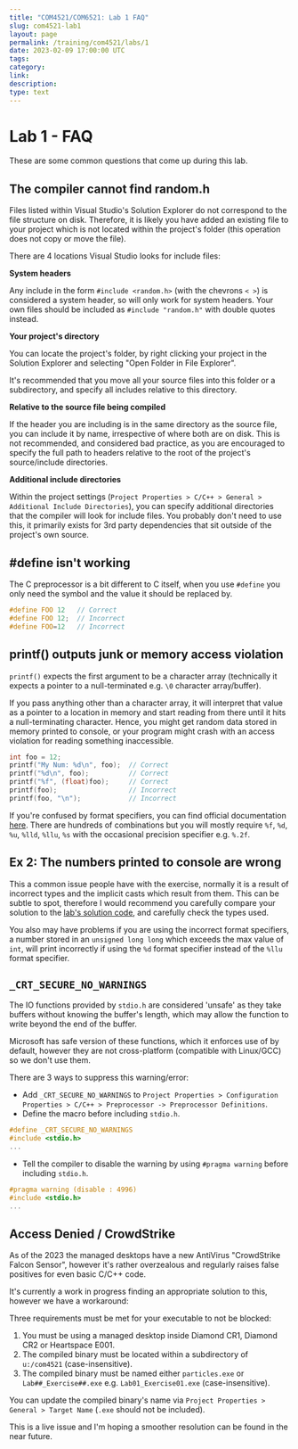```yaml
---
title: "COM4521/COM6521: Lab 1 FAQ"
slug: com4521-lab1
layout: page
permalink: /training/com4521/labs/1
date: 2023-02-09 17:00:00 UTC
tags:
category:
link:
description:
type: text
---
```


# Lab 1 - FAQ
These are some common questions that come up during this lab.

## The compiler cannot find random.h

Files listed within Visual Studio's Solution Explorer do not correspond to the file structure on disk. Therefore, it is likely you have added an existing file to your project which is not located within the project's folder (this operation does not copy or move the file).

There are 4 locations Visual Studio looks for include files:

**System headers**

Any include in the form `#include <random.h>` (with the chevrons `< >`) is considered a system header, so will only work for system headers. Your own files should be included as `#include "random.h"` with double quotes instead.

**Your project's directory**

You can locate the project's folder, by right clicking your project in the Solution Explorer and selecting "Open Folder in File Explorer".

It's recommended that you move all your source files into this folder or a subdirectory, and specify all includes relative to this directory.

**Relative to the source file being compiled**

If the header you are including is in the same directory as the source file, you can include it by name, irrespective of where both are on disk. This is not recommended, and considered bad practice, as you are encouraged to specify the full path to headers relative to the root of the project's source/include directories.

**Additional include directories**

Within the project settings (`Project Properties > C/C++ > General > Additional Include Directories`), you can specify additional directories that the compiler will look for include files. You probably don't need to use this, it primarily exists for 3rd party dependencies that sit outside of the project's own source.

## \#define isn't working

The C preprocessor is a bit different to C itself, when you use `#define` you only need the symbol and the value it should be replaced by.

```c
#define FOO 12   // Correct
#define FOO 12;  // Incorrect
#define FOO=12   // Incorrect
```

## printf() outputs junk or memory access violation

`printf()` expects the first argument to be a character array (technically it expects a pointer to a null-terminated e.g. `\0` character array/buffer).

If you pass anything other than a character array, it will interpret that value as a pointer to a location in memory and start reading from there until it hits a null-terminating character. Hence, you might get random data stored in memory printed to console, or your program might crash with an access violation for reading something inaccessible.

```c
int foo = 12;
printf("My Num: %d\n", foo);  // Correct
printf("%d\n", foo);          // Correct
printf("%f", (float)foo);     // Correct
printf(foo);                  // Incorrect
printf(foo, "\n");            // Incorrect
```

If you're confused by format specifiers, you can find official documentation [here](https://cplusplus.com/reference/cstdio/printf/). There are hundreds of combinations but you will mostly require `%f`, `%d`, `%u`, `%lld`, `%llu`, `%s` with the occasional precision specifier e.g. `%.2f`.

## Ex 2: The numbers printed to console are wrong

This a common issue people have with the exercise, normally it is a result of incorrect types and the implicit casts which result from them. This can be subtle to spot, therefore I would recommend you carefully compare your solution to the [lab's solution code](https://github.com/RSE-Sheffield/COMCUDA_labs/tree/Lab01_sln/Lab01_Exercise02), and carefully check the types used.

You also may have problems if you are using the incorrect format specifiers, a number stored in an `unsigned long long` which exceeds the max value of `int`, will print incorrectly if using the `%d` format specifier instead of the `%llu` format specifier.

## `_CRT_SECURE_NO_WARNINGS`

The IO functions provided by `stdio.h` are considered 'unsafe' as they take buffers without knowing the buffer's length, which may allow the function to write beyond the end of the buffer.

Microsoft has safe version of these functions, which it enforces use of by default, however they are not cross-platform (compatible with Linux/GCC) so we don't use them.

There are 3 ways to suppress this warning/error:

* Add `_CRT_SECURE_NO_WARNINGS` to `Project Properties > Configuration Properties > C/C++ > Preprocessor -> Preprocessor Definitions`.
* Define the macro before including `stdio.h`.

```c
#define _CRT_SECURE_NO_WARNINGS
#include <stdio.h>
...
```

* Tell the compiler to disable the warning by using `#pragma warning` before including `stdio.h`.

```c
#pragma warning (disable : 4996)
#include <stdio.h>
...
```

## Access Denied / CrowdStrike

As of the 2023 the managed desktops have a new AntiVirus "CrowdStrike Falcon Sensor", however it's rather overzealous and regularly raises false positives for even basic C/C++ code.

It's currently a work in progress finding an appropriate solution to this, however we have a workaround:

Three requirements must be met for your executable to not be blocked:
1. You must be using a managed desktop inside Diamond CR1, Diamond CR2 or Heartspace E001.
2. The compiled binary must be located within a subdirectory of `u:/com4521` (case-insensitive).
3. The compiled binary must be named either `particles.exe` or `Lab##_Exercise##.exe` e.g. `Lab01_Exercise01.exe` (case-insensitive).

You can update the compiled binary's name via `Project Properties > General > Target Name` (`.exe` should not be included).

This is a live issue and I'm hoping a smoother resolution can be found in the near future.